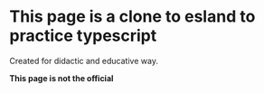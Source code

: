 # This page is a clone to esland to practice typescript

Created for didactic and educative way.

**This page is not the official**